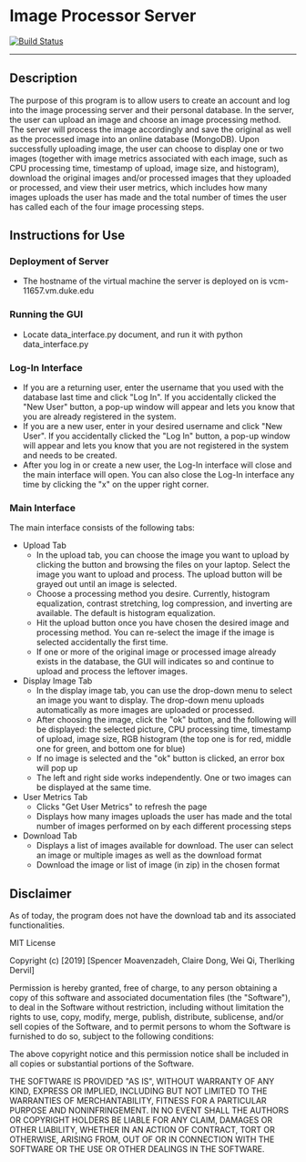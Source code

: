 # Image Processor Server

[![Build Status](https://travis-ci.com/bme547-fall2019/final-project-dervil_dong_moavenzadeh_qi.svg?token=S1GryLqVRUGxLdXx1yV4&branch=master)](https://travis-ci.com/bme547-fall2019/final-project-dervil_dong_moavenzadeh_qi)


---
## Description
The purpose of this program is to allow users to create an account and log into the image processing server and their personal database. In the server, the user can upload an image and choose an image processing method. The server will process the image accordingly and save the original as well as the processed image into an online database (MongoDB). Upon successfully uploading image, the user can choose to display one or two images (together with image metrics associated with each image, such as CPU processing time, timestamp of upload, image size, and histogram), download the original images and/or processed images that they uploaded or processed, and view their user metrics, which includes how many images uploads the user has made and the total number of times the user has called each of the four image processing steps.

## Instructions for Use
### Deployment of Server
- The hostname of the virtual machine the server is deployed on is vcm-11657.vm.duke.edu
### Running the GUI
- Locate data_interface.py document, and run it with python data_interface.py
### Log-In Interface
- If you are a returning user, enter the username that you used with the database last time and click "Log In". If you accidentally clicked the "New User" button, a pop-up window will appear and lets you know that you are already registered in the system.
- If you are a new user, enter in your desired username and click "New User". If you accidentally clicked the "Log In" button, a pop-up window will appear and lets you know that you are not registered in the system and needs to be created.
- After you log in or create a new user, the Log-In interface will close and the main interface will open. You can also close the Log-In interface any time by clicking the "x" on the upper right corner.
### Main Interface
The main interface consists of the following tabs:
* Upload Tab
    - In the upload tab, you can choose the image you want to upload by clicking the button and browsing the files on your laptop. Select the image you want to upload and process. The upload button will be grayed out until an image is selected.
    - Choose a processing method you desire. Currently, histogram equalization, contrast stretching, log compression, and inverting are available. The default is histogram equalization.
    - Hit the upload button once you have chosen the desired image and processing method. You can re-select the image if the image is selected accidentally the first time.
    - If one or more of the original image or processed image already exists in the database, the GUI will indicates so and continue to upload and process the leftover images.
* Display Image Tab
    - In the display image tab, you can use the drop-down menu to select an image you want to display. The drop-down menu uploads automatically as more images are uploaded or processed.
    - After choosing the image, click the "ok" button, and the following will be displayed: the selected picture, CPU processing time, timestamp of upload, image size, RGB histogram (the top one is for red, middle one for green, and bottom one for blue)
    - If no image is selected and the "ok" button is clicked, an error box will pop up
    - The left and right side works independently. One or two images can be displayed at the same time.
* User Metrics Tab
    - Clicks "Get User Metrics" to refresh the page
    - Displays how many images uploads the user has made and the total number of images performed on by each different processing steps
* Download Tab
    - Displays a list of images available for download. The user can select an image or multiple images as well as the download format
    - Download the image or list of image (in zip) in the chosen format
    
## Disclaimer
As of today, the program does not have the download tab and its associated functionalities. 



MIT License

Copyright (c) [2019] [Spencer Moavenzadeh, Claire Dong, Wei Qi, Therlking Dervil]

Permission is hereby granted, free of charge, to any person obtaining a copy
of this software and associated documentation files (the "Software"), to deal
in the Software without restriction, including without limitation the rights
to use, copy, modify, merge, publish, distribute, sublicense, and/or sell
copies of the Software, and to permit persons to whom the Software is
furnished to do so, subject to the following conditions:

The above copyright notice and this permission notice shall be included in all
copies or substantial portions of the Software.

THE SOFTWARE IS PROVIDED "AS IS", WITHOUT WARRANTY OF ANY KIND, EXPRESS OR
IMPLIED, INCLUDING BUT NOT LIMITED TO THE WARRANTIES OF MERCHANTABILITY,
FITNESS FOR A PARTICULAR PURPOSE AND NONINFRINGEMENT. IN NO EVENT SHALL THE
AUTHORS OR COPYRIGHT HOLDERS BE LIABLE FOR ANY CLAIM, DAMAGES OR OTHER
LIABILITY, WHETHER IN AN ACTION OF CONTRACT, TORT OR OTHERWISE, ARISING FROM,
OUT OF OR IN CONNECTION WITH THE SOFTWARE OR THE USE OR OTHER DEALINGS IN THE
SOFTWARE.
